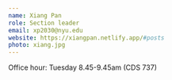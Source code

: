 ```yaml
---
name: Xiang Pan 
role: Section leader 
email: xp2030@nyu.edu 
website: https://xiangpan.netlify.app/#posts 
photo: xiang.jpg
---
```


Office hour: Tuesday 8.45-9.45am (CDS 737)
